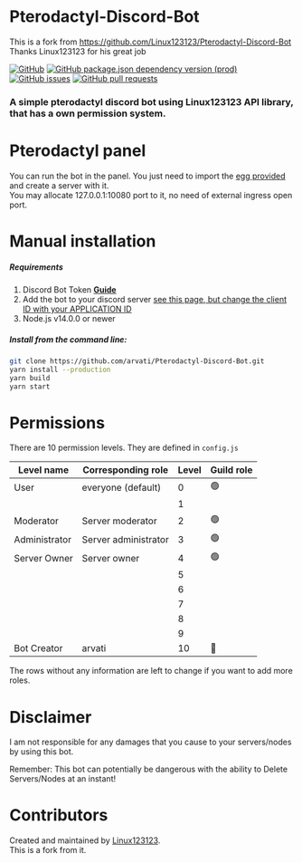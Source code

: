 # Pterodactyl-Discord-Bot

This is a fork from https://github.com/Linux123123/Pterodactyl-Discord-Bot
Thanks Linux123123 for his great job

[![GitHub](https://img.shields.io/github/license/arvati/Pterodactyl-Discord-Bot)](https://github.com/arvati/Pterodactyl-Discord-Bot/blob/main/LICENSE)
[![GitHub package.json dependency version (prod)](https://img.shields.io/github/package-json/dependency-version/arvati/Pterodactyl-Discord-Bot/@linux123123/jspteroapi)](https://www.npmjs.com/package/@linux123123/jspteroapi)
[![GitHub issues](https://img.shields.io/github/issues/arvati/Pterodactyl-Discord-Bot)](https://github.com/arvati/Pterodactyl-Discord-Bot/issues)
[![GitHub pull requests](https://img.shields.io/github/issues-pr/arvati/Pterodactyl-Discord-Bot)](https://github.com/arvati/Pterodactyl-Discord-Bot/pulls)

<h3>A simple pterodactyl discord bot using Linux123123 API library, that has a own permission system.</h3>

# Pterodactyl panel

You can run the bot in the panel. You just need to import the [egg provided](https://github.com/arvati/Pterodactyl-Discord-Bot/raw/master/egg-discord-pterodactyl-bot.json) and create a server with it.    
You may allocate 127.0.0.1:10080 port to it, no need of external ingress open port.    

# Manual installation

<h5>Requirements</h5>

1. Discord Bot Token **[Guide](https://discordjs.guide/preparations/setting-up-a-bot-application.html#creating-your-bot)**<br>
2. Add the bot to your discord server [see this page, but change the client ID with your APPLICATION ID](https://discordapi.com/permissions.html#3021040720)
3. Node.js v14.0.0 or newer

<h5>Install from the command line:</h5>

```bash
git clone https://github.com/arvati/Pterodactyl-Discord-Bot.git
yarn install --production
yarn build
yarn start
```

# Permissions

There are 10 permission levels. They are defined in `config.js`

| Level name    | Corresponding role   | Level | Guild role     |
| ------------- | -------------------- | ----- | -------------- |
| User          | everyone (default)   | 0     | :green_circle: |
|               |                      | 1     |                |
| Moderator     | Server moderator     | 2     | :green_circle: |
| Administrator | Server administrator | 3     | :green_circle: |
| Server Owner  | Server owner         | 4     | :green_circle: |
|               |                      | 5     |                |
|               |                      | 6     |                |
|               |                      | 7     |                |
|               |                      | 8     |                |
|               |                      | 9     |                |
| Bot Creator   | arvati               | 10    | :red_circle:   |

The rows without any information are left to change if you want to add more roles.

# Disclaimer

I am not responsible for any damages that you cause to your servers/nodes by using this bot.

Remember: This bot can potentially be dangerous with the ability to Delete Servers/Nodes at an instant!

# Contributors

Created and maintained by [Linux123123](https://github.com/linux123123).   
This is a fork from it.
